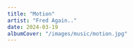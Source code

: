 ```yaml
---
title: "Motion"
artist: "Fred Again.."
date: 2024-03-19
albumCover: "/images/music/motion.jpg"
---
```

